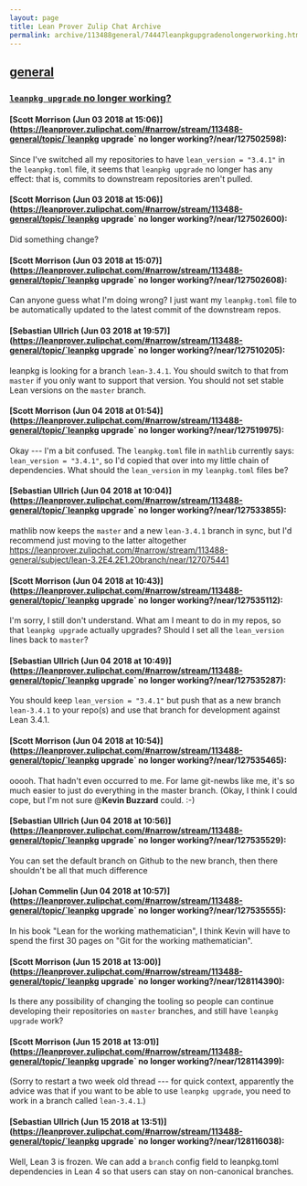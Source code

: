 ```yaml
---
layout: page
title: Lean Prover Zulip Chat Archive 
permalink: archive/113488general/74447leanpkgupgradenolongerworking.html
---
```


## [general](index.html)
### [`leanpkg upgrade` no longer working?](74447leanpkgupgradenolongerworking.html)

#### [Scott Morrison (Jun 03 2018 at 15:06)](https://leanprover.zulipchat.com/#narrow/stream/113488-general/topic/`leanpkg upgrade` no longer working?/near/127502598):
Since I've switched all my repositories to have `lean_version = "3.4.1"` in the `leanpkg.toml` file, it seems that `leanpkg upgrade` no longer has any effect: that is, commits to downstream repositories aren't pulled.

#### [Scott Morrison (Jun 03 2018 at 15:06)](https://leanprover.zulipchat.com/#narrow/stream/113488-general/topic/`leanpkg upgrade` no longer working?/near/127502600):
Did something change?

#### [Scott Morrison (Jun 03 2018 at 15:07)](https://leanprover.zulipchat.com/#narrow/stream/113488-general/topic/`leanpkg upgrade` no longer working?/near/127502608):
Can anyone guess what I'm doing wrong? I just want my `leanpkg.toml` file to be automatically updated to the latest commit of the downstream repos.

#### [Sebastian Ullrich (Jun 03 2018 at 19:57)](https://leanprover.zulipchat.com/#narrow/stream/113488-general/topic/`leanpkg upgrade` no longer working?/near/127510205):
leanpkg is looking for a branch `lean-3.4.1`. You should switch to that from `master` if you only want to support that version. You should not set stable Lean versions on the `master` branch.

#### [Scott Morrison (Jun 04 2018 at 01:54)](https://leanprover.zulipchat.com/#narrow/stream/113488-general/topic/`leanpkg upgrade` no longer working?/near/127519975):
Okay --- I'm a bit confused. The `leanpkg.toml` file in `mathlib` currently says: `lean_version = "3.4.1"`, so I'd copied that over into my little chain of dependencies. What should the `lean_version` in my `leanpkg.toml` files be?

#### [Sebastian Ullrich (Jun 04 2018 at 10:04)](https://leanprover.zulipchat.com/#narrow/stream/113488-general/topic/`leanpkg upgrade` no longer working?/near/127533855):
mathlib now keeps the `master` and a new `lean-3.4.1` branch in sync, but I'd recommend just moving to the latter altogether https://leanprover.zulipchat.com/#narrow/stream/113488-general/subject/lean-3.2E4.2E1.20branch/near/127075441

#### [Scott Morrison (Jun 04 2018 at 10:43)](https://leanprover.zulipchat.com/#narrow/stream/113488-general/topic/`leanpkg upgrade` no longer working?/near/127535112):
I'm sorry, I still don't understand. What am I meant to do in my repos, so that `leanpkg upgrade` actually upgrades? Should I set all the `lean_version` lines back to `master`?

#### [Sebastian Ullrich (Jun 04 2018 at 10:49)](https://leanprover.zulipchat.com/#narrow/stream/113488-general/topic/`leanpkg upgrade` no longer working?/near/127535287):
You should keep `lean_version = "3.4.1"` but push that as a new branch `lean-3.4.1` to your repo(s) and use that branch for development against Lean 3.4.1.

#### [Scott Morrison (Jun 04 2018 at 10:54)](https://leanprover.zulipchat.com/#narrow/stream/113488-general/topic/`leanpkg upgrade` no longer working?/near/127535465):
ooooh. That hadn't even occurred to me. For lame git-newbs like me, it's so much easier to just do everything in the master branch. (Okay, I think I could cope, but I'm not sure @**Kevin Buzzard** could. :-)

#### [Sebastian Ullrich (Jun 04 2018 at 10:56)](https://leanprover.zulipchat.com/#narrow/stream/113488-general/topic/`leanpkg upgrade` no longer working?/near/127535529):
You can set the default branch on Github to the new branch, then there shouldn't be all that much difference

#### [Johan Commelin (Jun 04 2018 at 10:57)](https://leanprover.zulipchat.com/#narrow/stream/113488-general/topic/`leanpkg upgrade` no longer working?/near/127535555):
In his book "Lean for the working mathematician", I think Kevin will have to spend the first 30 pages on "Git for the working mathematician".

#### [Scott Morrison (Jun 15 2018 at 13:00)](https://leanprover.zulipchat.com/#narrow/stream/113488-general/topic/`leanpkg upgrade` no longer working?/near/128114390):
Is there any possibility of changing the tooling so people can continue developing their repositories on `master` branches, and still have `leanpkg upgrade` work?

#### [Scott Morrison (Jun 15 2018 at 13:01)](https://leanprover.zulipchat.com/#narrow/stream/113488-general/topic/`leanpkg upgrade` no longer working?/near/128114399):
(Sorry to restart a two week old thread --- for quick context, apparently the advice was that if you want to be able to use `leanpkg upgrade`, you need to work in a branch called `lean-3.4.1`.)

#### [Sebastian Ullrich (Jun 15 2018 at 13:51)](https://leanprover.zulipchat.com/#narrow/stream/113488-general/topic/`leanpkg upgrade` no longer working?/near/128116038):
Well, Lean 3 is frozen. We can add a `branch` config field to leanpkg.toml dependencies in Lean 4 so that users can stay on non-canonical branches.

